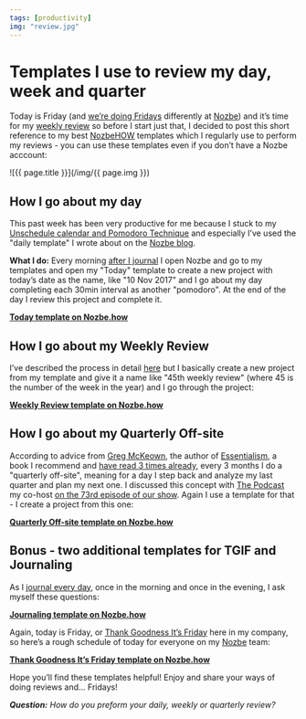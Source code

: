 ```yaml
---
tags: [productivity]
img: "review.jpg"
---
```


# Templates I use to review my day, week and quarter

Today is Friday (and [we’re doing Fridays](https://sliwinski.com/tgif/) differently at [Nozbe][n]) and it’s time for my [weekly review](https://sliwinski.com/weekly-review) so before I start just that, I decided to post this short reference to my best [NozbeHOW](https://Nozbe.how) templates which I regularly use to perform my reviews - you can use these templates even if you don’t have a Nozbe acccount:

<!--More-->

![{{ page.title }}](/img/{{ page.img }})

## How I go about my day

This past week has been very productive for me because I stuck to my [Unschedule calendar and Pomodoro Technique](https://sliwinski.com/power-of-unschedule-and-pomodoro-technique) and especially I’ve used the "daily template" I wrote about on the [Nozbe blog](https://Nozbe.com/blog/unschedule).

**What I do:** Every morning [after I journal](https://sliwinski.com/journal) I open Nozbe and go to my templates and open my "Today" template to create a new project with today’s date as the name, like "10 Nov 2017" and I go about my day completing each 30min interval as another "pomodoro". At the end of the day I review this project and complete it.

[**Today template on Nozbe.how**](https://nozbe.how/XL1F6)

## How I go about my Weekly Review

I’ve described the process in detail [here](https://sliwinski.com/weekly-review) but I basically create a new project from my template and give it a name like "45th weekly review" (where 45 is the number of the week in the year) and I go through the project:

[**Weekly Review template on Nozbe.how**](https://nozbe.how/vynaO)

## How I go about my Quarterly Off-site

According to advice from [Greg McKeown](https://sliwinski.com/greg-mckeown), the author of [Essentialism](https://sliwinski.com/essentialism), a book I recommend and [have read 3 times already](https://sliwinski.com/essentialist), every 3 months I do a "quarterly off-site", meaning for a day I step back and analyze my last quarter and plan my next one. I discussed this concept with [The Podcast][p] my co-host [on the 73rd episode of our show](/podcast-73). Again I use a template for that - I create a project from this one:

[**Quarterly Off-site template on Nozbe.how**](https://nozbe.how/ZYRAa)

## Bonus - two additional templates for TGIF and Journaling

As I [journal every day](https://sliwinski.com/journal), once in the morning and once in the evening, I ask myself these questions:

[**Journaling template on Nozbe.how**](https://nozbe.how/LzqpM)

Again, today is Friday, or [Thank Goodness It’s Friday](https://sliwinski.com/tgif/) here in my company, so here’s a rough schedule of today for everyone on my [Nozbe][n] team:

[**Thank Goodness It’s Friday template on Nozbe.how**](https://nozbe.how/zR2Ut)

Hope you’ll find these templates helpful! Enjoy and share your ways of doing reviews and... Fridays!

***Question:*** *How do you preform your daily, weekly or quarterly review?*

[d]: http://db.tt/kD7Liux
[t]: https://twitter.com/MSliwinski
[p]: /podcast
[n]: https://michael.gratis/nozbe
[r]: https://michael.gratis/radex
[i]: https://michael.gratis/thepodcast
[o]: https://michael.gratis/ipadonly


